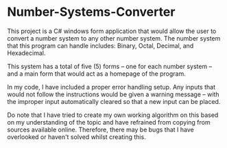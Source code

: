 # Number-Systems-Converter
This project is a C# windows form application that would allow the user to convert a number system to any other number system. The number system that this program can handle includes: Binary, Octal, Decimal, and Hexadecimal.

This system has a total of five (5) forms – one for each number system – and a main form that would act as a homepage of the program.  

In my code, I have included a proper error handling setup. Any inputs that would not follow the instructions would be given a warning message – with the improper input automatically cleared so that a new input can be placed.

Do note that I have tried to create my own working algorithm on this based on my understanding of the topic and have refrained from copying from sources available online. Therefore, there may be bugs that I have overlooked or haven't solved whilst creating this. 
